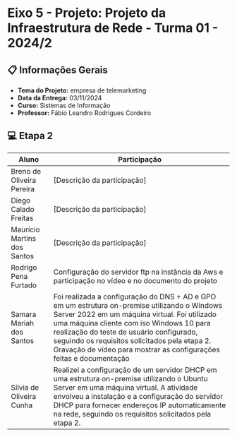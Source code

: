 # Eixo 5 - Projeto: Projeto da Infraestrutura de Rede - Turma 01 - 2024/2

## 📋 Informações Gerais 

- **Tema do Projeto:** empresa de telemarketing
- **Data da Entrega:** 03/11/2024
- **Curso:** Sistemas de Informação
- **Professor:** Fábio Leandro Rodrigues Cordeiro

## 💻 Etapa 2

| Aluno                | Participação                             |
|----------------------|-----------------------------------------|
| Breno de Oliveira Pereira    | [Descrição da participação]             |
| Diego Calado Freitas    | [Descrição da participação]             |
| Maurício Martins dos Santos    | [Descrição da participação]             |
| Rodrigo Pena Furtado    | Configuração do servidor ftp na instância da Aws e participação no vídeo e no documento do projeto|
| Samara Mariah dos Santos    | Foi realizada a configuração do DNS + AD e GPO em um estrutura on-premise utilizando o Windows Server 2022 em um máquina virtual.  Foi utilizado uma máquina cliente com iso Windows 10 para realização do teste de usuário configurado, seguindo os requisitos solicitados pela etapa 2. Gravação de vídeo para mostrar as configurações feitas e documentação             |
| Sílvia de Oliveira Cunha    | Realizei a configuração de um servidor DHCP em uma estrutura on-premise utilizando o Ubuntu Server em uma máquina virtual. A atividade envolveu a instalação e a configuração do servidor DHCP para fornecer endereços IP automaticamente na rede, seguindo os requisitos solicitados pela etapa 2.             |







